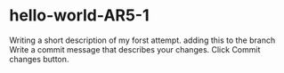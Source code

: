 # hello-world-AR5-1
Writing a short description of my forst attempt.
adding this to the branch Write a commit message that describes your changes.
Click Commit changes button.
